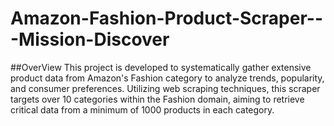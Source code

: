 # Amazon-Fashion-Product-Scraper---Mission-Discover

##OverView 
This project is developed to systematically gather extensive product data from Amazon's Fashion category to analyze trends, popularity, and consumer preferences. Utilizing web scraping techniques, this scraper targets over 10 categories within the Fashion domain, aiming to retrieve critical data from a minimum of 1000 products in each category.

